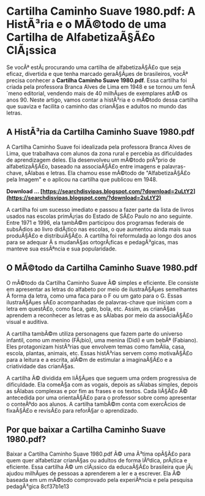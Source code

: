 
 
# Cartilha Caminho Suave 1980.pdf: A HistÃ³ria e o MÃ©todo de uma Cartilha de AlfabetizaÃ§Ã£o ClÃ¡ssica
  
Se vocÃª estÃ¡ procurando uma cartilha de alfabetizaÃ§Ã£o que seja eficaz, divertida e que tenha marcado geraÃ§Ãµes de brasileiros, vocÃª precisa conhecer a **Cartilha Caminho Suave 1980.pdf**. Essa cartilha foi criada pela professora Branca Alves de Lima em 1948 e se tornou um fenÃ´meno editorial, vendendo mais de 40 milhÃµes de exemplares atÃ© os anos 90. Neste artigo, vamos contar a histÃ³ria e o mÃ©todo dessa cartilha que suaviza e facilita o caminho das crianÃ§as e adultos no mundo das letras.
  
## A HistÃ³ria da Cartilha Caminho Suave 1980.pdf
  
A Cartilha Caminho Suave foi idealizada pela professora Branca Alves de Lima, que trabalhava com alunos da zona rural e percebia as dificuldades de aprendizagem deles. Ela desenvolveu um mÃ©todo prÃ³prio de alfabetizaÃ§Ã£o, baseado na associaÃ§Ã£o entre imagens e palavras-chave, sÃ­labas e letras. Ela chamou esse mÃ©todo de "AlfabetizaÃ§Ã£o pela Imagem" e o aplicou na cartilha que publicou em 1948.
 
**Download … [https://searchdisvipas.blogspot.com/?download=2uLtY2](https://searchdisvipas.blogspot.com/?download=2uLtY2)**


  
A cartilha foi um sucesso imediato e passou a fazer parte da lista de livros usados nas escolas primÃ¡rias do Estado de SÃ£o Paulo no ano seguinte. Entre 1971 e 1996, ela tambÃ©m participou dos programas federais de subsÃ­dios ao livro didÃ¡tico nas escolas, o que aumentou ainda mais sua produÃ§Ã£o e distribuiÃ§Ã£o. A cartilha foi reformulada ao longo dos anos para se adequar Ã s mudanÃ§as ortogrÃ¡ficas e pedagÃ³gicas, mas manteve sua essÃªncia e sua popularidade.
  
## O MÃ©todo da Cartilha Caminho Suave 1980.pdf
  
O mÃ©todo da Cartilha Caminho Suave Ã© simples e eficiente. Ele consiste em apresentar as letras do alfabeto por meio de ilustraÃ§Ãµes semelhantes Ã  forma da letra, como uma faca para o F ou um gato para o G. Essas ilustraÃ§Ãµes sÃ£o acompanhadas de palavras-chave que iniciam com a letra em questÃ£o, como faca, gato, bola, etc. Assim, as crianÃ§as aprendem a reconhecer as letras e as sÃ­labas por meio da associaÃ§Ã£o visual e auditiva.
  
A cartilha tambÃ©m utiliza personagens que fazem parte do universo infantil, como um menino (FÃ¡bio), uma menina (Didi) e um bebÃª (Fabiano). Eles protagonizam histÃ³rias que envolvem temas como famÃ­lia, casa, escola, plantas, animais, etc. Essas histÃ³rias servem como motivaÃ§Ã£o para a leitura e a escrita, alÃ©m de estimular a imaginaÃ§Ã£o e a criatividade das crianÃ§as.
  
A cartilha Ã© dividida em liÃ§Ãµes que seguem uma ordem progressiva de dificuldade. Ela comeÃ§a com as vogais, depois as sÃ­labas simples, depois as sÃ­labas complexas e por fim as frases e os textos. Cada liÃ§Ã£o Ã© antecedida por uma orientaÃ§Ã£o para o professor sobre como apresentar o conteÃºdo aos alunos. A cartilha tambÃ©m conta com exercÃ­cios de fixaÃ§Ã£o e revisÃ£o para reforÃ§ar o aprendizado.
  
## Por que baixar a Cartilha Caminho Suave 1980.pdf?
  
Baixar a Cartilha Caminho Suave 1980.pdf Ã© uma Ã³tima opÃ§Ã£o para quem quer alfabetizar crianÃ§as ou adultos de forma lÃºdica, prÃ¡tica e eficiente. Essa cartilha Ã© um clÃ¡ssico da educaÃ§Ã£o brasileira que jÃ¡ ajudou milhÃµes de pessoas a aprenderem a ler e a escrever. Ela Ã© baseada em um mÃ©todo comprovado pela experiÃªncia e pela pesquisa pedagÃ³gica
 8cf37b1e13
 
